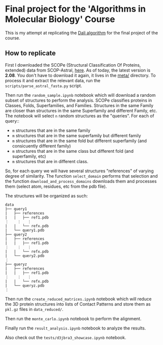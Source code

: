 # Final project for the 'Algorithms in Molecular Biology' Course

This is my attempt at replicating the [Dali algorithm](https://en.wikipedia.org/wiki/Structural_alignment#DALI) for the final project of the course.

## How to replicate

First I downloaded the SCOPe (Structural Classification Of Proteins, extended) data from SCOP-Astral, [here](https://scop.berkeley.edu/astral/ver=2.08). As of today, the latest version is __2.08__. You don't have to download it again, it lives in the [meta/](meta/) directory. To process it and extract the relevant data, run the `scripts/parse_astral_fasta.py` script.

Then run the `random_sample.ipynb` notebook which will download a random subset of structures to perform the analysis. SCOPe classifies proteins in Classes, Folds, Superfamilies, and Families. Structures in the same Family are closer than structures in the same Superfamily and different Family, etc. The notebook will select `n` random structures as the "queries". For each of query::

- `m` structures that are in the same family
- `m` structures that are in the same superfamily but different family
- `m` structures that are in the same fold but different superfamily (and consicuently different family)
- `m` structures that are in the same class but different fold (and superfamily, etc)
- `m` structures that are in different class.

So, for each query we will have several structures "references" of varying degree of similarity. The function `select_domain` performs that selection and the function `download_and_process_domains` downloads them and processes them (select atom, residues, etc from the pdb file).

The structures will be organized as such:

```text
data
├── query1
|   ├── references
|   |   ├── ref1.pdb
⋮    ⋮   ⋮
|   |   └── refx.pdb
|   └── query1.pdb
├── query2
|   ├── references
|   |   ├── ref1.pdb
⋮    ⋮   ⋮
|   |   └── refx.pdb
|   └── query2.pdb
⋮
├── queryz
|   ├── references
|   |   ├── ref1.pdb
⋮    ⋮   ⋮
|   |   └── refx.pdb
|   └── queryz.pdb
⋮
```

Then run the `create_reduced_matrices.ipynb` notebook which will reduce the 3D protein structures into lists of Contact Patterns and store them as `pkl.gz` files in `data_reduced/`.

Then run the `monte_carlo.ipynb` notebook to perform the alignment.

Finally run the `result_analysis.ipynb` notebook to analyze the results.

Also check out the `tests/d3jbra3_showcase.ipynb` notebook.
